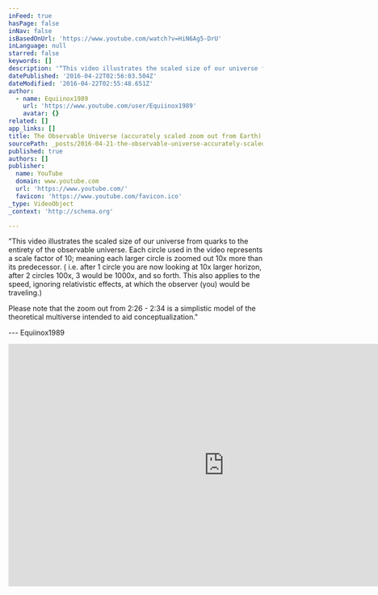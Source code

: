 ```yaml
---
inFeed: true
hasPage: false
inNav: false
isBasedOnUrl: 'https://www.youtube.com/watch?v=HiN6Ag5-DrU'
inLanguage: null
starred: false
keywords: []
description: '“This video illustrates the scaled size of our universe from quarks to the entirety of the observable universe. Each circle used in the video represents a scale factor of 10; meaning each larger circle is zoomed out 10x more than its predecessor. ( i.e. after 1 circle you are now looking at 10x larger horizon, after 2 circles 100x, 3 would be 1000x, and so forth. This also applies to the speed, ignoring relativistic effects, at which the observer (you) would be traveling.) '
datePublished: '2016-04-22T02:56:03.504Z'
dateModified: '2016-04-22T02:55:48.651Z'
author:
  - name: Equiinox1989
    url: 'https://www.youtube.com/user/Equiinox1989'
    avatar: {}
related: []
app_links: []
title: The Observable Universe (accurately scaled zoom out from Earth)
sourcePath: _posts/2016-04-21-the-observable-universe-accurately-scaled-zoom-out-from-ear.md
published: true
authors: []
publisher:
  name: YouTube
  domain: www.youtube.com
  url: 'https://www.youtube.com/'
  favicon: 'https://www.youtube.com/favicon.ico'
_type: VideoObject
_context: 'http://schema.org'

---
```

"This video illustrates the scaled size of our universe from quarks to the entirety of the observable universe. Each circle used in the video represents a scale factor of 10; meaning each larger circle is zoomed out 10x more than its predecessor. ( i.e. after 1 circle you are now looking at 10x larger horizon, after 2 circles 100x, 3 would be 1000x, and so forth. This also applies to the speed, ignoring relativistic effects, at which the observer (you) would be traveling.) 

Please note that the zoom out from 2:26 - 2:34 is a simplistic model of the theoretical multiverse intended to aid conceptualization." 

--- Equiinox1989

<iframe src="https://cdn.embedly.com/widgets/media.html?src=https%3A%2F%2Fwww.youtube.com%2Fembed%2FHiN6Ag5-DrU%3Ffeature%3Doembed&amp;url=https%3A%2F%2Fwww.youtube.com%2Fwatch%3Fv%3DHiN6Ag5-DrU&amp;image=https%3A%2F%2Fi.ytimg.com%2Fvi%2FHiN6Ag5-DrU%2Fhqdefault.jpg&amp;key=b7d04c9b404c499eba89ee7072e1c4f7&amp;type=text%2Fhtml&amp;schema=youtube" width="854" height="480" scrolling="no" frameborder="0" allowfullscreen="" style=""></iframe>